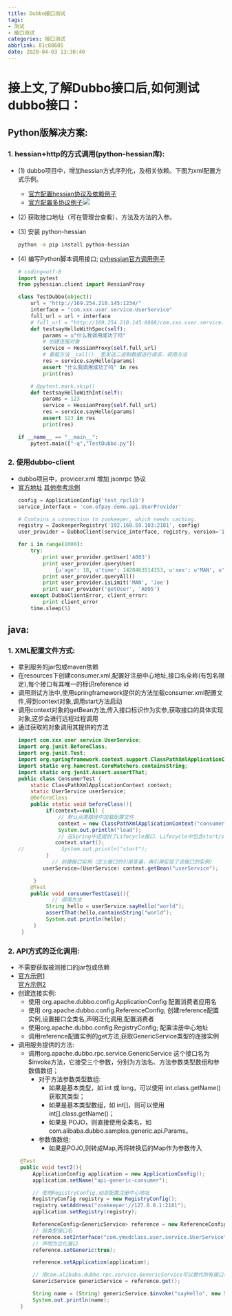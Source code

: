 ```yaml
---
title: Dubbo接口测试
tags: 
- 测试
- 接口测试
categories: 接口测试
abbrlink: 81c88605
date: 2020-04-03 13:30:40
---
```

<!-- ![](https://cdn.pixabay.com/photo/2019/03/22/08/40/night-4072727__480.jpg) -->
# 接上文,了解Dubbo接口后,如何测试dubbo接口：
## **Python版解决方案:**
### 1. **hessian+http的方式调用(python-hessian库):**
<!-- more -->
* (1) dubbo项目中，增加hessian方式序列化，及相关依赖。下图为xml配置方式示例。
    * <a href="https://dubbo.apache.org/zh-cn/docs/user/references/protocol/hessian.html">官方配置hessian协议及依赖例子</a>
    * <a href="https://dubbo.apache.org/zh-cn/docs/user/demos/multi-protocols.html">官方配置多协议例子</a>![](https://tva1.sinaimg.cn/large/00831rSTgy1gdboopoouuj30po0h5dif.jpg)

* (2) 获取接口地址（可在管理台查看）、方法及方法的入参。
* (3) 安装 python-hessian               
    ```bash 
    python -m pip install python-hessian
    ```
* (4) 编写Python脚本调用接口; <a href="https://github.com/theatlantic/python-hessian/blob/master/README.rst">pyhessian官方调用例子</a>
    ```python
    # coding=utf-8
    import pytest
    from pyhessian.client import HessianProxy

    class TestDubbo(object):
        url = "http://169.254.210.145:1234/"
        interface = "com.xxx.user.service.UserService"
        full_url = url + interface
        # full_url = "http://169.254.210.145:8888/com.xxx.user.service.FileService"
        def testsayHelloWithSpec(self):
            params = u"什么我调用成功了吗"
            # 创建连接对象
            service = HessianProxy(self.full_url)
            # 重载方法__call()__里发送二进制数据进行请求，调用方法
            res = service.sayHello(params)
            assert "什么我调用成功了吗" in res
            print(res)

        # @pytest.mark.skip()
        def testsayHelloWithInt(self):
            params = 123
            service = HessianProxy(self.full_url)
            res = service.sayHello(params)
            assert 123 in res
            print(res)

    if __name__ == "__main__":
        pytest.main(["-q","TestDubbo.py"])
    ```

### 2. **使用dubbo-client**
* dubbo项目中，provicer.xml 增加 jsonrpc 协议
* <a href="https://github.com/dubbo/dubbo-client-py">官方地址</a>
<a href="https://www.twblogs.net/a/5d4061a4bd9eee51fbf993e7/zh-cn">其他参考示例</a>
    ```python
    config = ApplicationConfig('test_rpclib')
    service_interface = 'com.ofpay.demo.api.UserProvider'

    # Contains a connection to zookeeper, which needs caching.
    registry = ZookeeperRegistry('192.168.59.103:2181', config)
    user_provider = DubboClient(service_interface, registry, version='1.0')
    
    for i in range(1000):
        try:
            print user_provider.getUser('A003')
            print user_provider.queryUser(
                {u'age': 18, u'time': 1428463514153, u'sex': u'MAN', u'id': u'A003', u'name': u'zhangsan'})
            print user_provider.queryAll()
            print user_provider.isLimit('MAN', 'Joe')
            print user_provider('getUser', 'A005')
        except DubboClientError, client_error:
            print client_error
        time.sleep(5)
    ```

## **java:**
### 1. **XML配置文件方式:**
* 拿到服务的jar包或maven依赖
* 在resources下创建consumer.xml,配置好注册中心地址,接口名全称(有包名限定),每个接口有其唯一的标识reference id
* 调用测试方法中,使用springframework提供的方法加载consumer.xml配置文件,得到context对象,调用start方法启动
* 调用context对象的getBean方法,传入接口标识作为实参,获取接口的具体实现对象,这步会进行远程过程调用
* 通过获取的对象调用其提供的方法
    ```java
    import com.xxx.user.service.UserService;
    import org.junit.BeforeClass;
    import org.junit.Test;
    import org.springframework.context.support.ClassPathXmlApplicationContext;
    import static org.hamcrest.CoreMatchers.containsString;
    import static org.junit.Assert.assertThat;
    public class ConsumerTest {
        static ClassPathXmlApplicationContext context;
        static UserService userService;
        @BeforeClass
        public static void beforeClass(){
             if(context==null) {
                 // 默认从类路径中加载配置文件
                 context = new ClassPathXmlApplicationContext("consumer.xml");
                 System.out.println("load");
                 // 在Spring中还提供了Lifecycle接口，Lifecycle中包含start/stop方法，实现此接口后Spring保证在启动的时候调用其start方法开始生命周期,主要用于控制异步处理过程
                context.start();
    //            System.out.println("start");
             }
    　　　　　　 // 创建接口实例（定义接口的引用变量，再引用实现了该接口的实例）
            userService=(UserService) context.getBean("userService");
    
         }
        @Test
        public void consumerTestCase1(){
    　　　　　　 // 调用方法
             String hello = userService.sayHello("world");
             assertThat(hello,containsString("world");
             System.out.println(hello);
         }
     }
    ```

### 2. **API方式的泛化调用:**
* 不需要获取被测接口的jar包或依赖
* <a href="http://dubbo.apache.org/zh-cn/blog/dubbo-generic-invoke.html">官方示例1</a> <br/> <a href="http://dubbo.apache.org/zh-cn/docs/user/demos/generic-reference.html">官方示例2</a>
* 创建连接实例:
    * 使用 org.apache.dubbo.config.ApplicationConfig 配置消费者应用名
    * 使用 org.apache.dubbo.config.ReferenceConfig; 创建reference配置实例,设置接口全类名,声明泛化调用,配置消费者
    * 使用org.apache.dubbo.config.RegistryConfig; 配置注册中心地址
    * 调用reference配置实例的get方法,获取GenericService类型的连接实例
* 调用服务提供的方法:
    * 调用org.apache.dubbo.rpc.service.GenericService 这个接口名为 $invoke方法，它接受三个参数，分别为方法名、方法参数类型数组和参数值数组；
        * 对于方法参数类型数组:
            * 如果是基本类型，如 int 或 long，可以使用 int.class.getName()获取其类型；
            * 如果是基本类型数组，如 int[]，则可以使用 int[].class.getName()；
            * 如果是 POJO，则直接使用全类名，如 com.alibaba.dubbo.samples.generic.api.Params。
        * 参数值数组:
            * 如果是POJO,则转成Map,再将转换后的Map作为参数传入
```java
    @Test
    public void test2(){
        ApplicationConfig application = new ApplicationConfig();
        application.setName("api-generic-consumer");

        // 使用RegistryConfig,动态配置注册中心地址
        RegistryConfig registry = new RegistryConfig();
        registry.setAddress("zookeeper://127.0.0.1:2181");
        application.setRegistry(registry);

        ReferenceConfig<GenericService> reference = new ReferenceConfig<GenericService>();
        // 弱类型接口名
        reference.setInterface("com.ymxdclass.user.service.UserService");
        // 声明为泛化接口
        reference.setGeneric(true);

        reference.setApplication(application);

        // 用com.alibaba.dubbo.rpc.service.GenericService可以替代所有接口引用
        GenericService genericService = reference.get();

        String name = (String) genericService.$invoke("sayHello", new String[]{String.class.getName()}, new Object[]{"who am i"});
        System.out.println(name);
    }
```